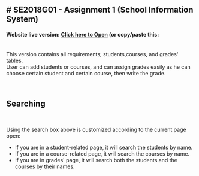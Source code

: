 <h2># SE2018G01 - Assignment 1 (School Information System)</h2>

<h4><strong>Website live version: <a title="SIS" href="http://se2018g01.rf.gd/">Click here to Open</a>&nbsp;(or copy/paste this:</strong></h4>
<p><br />This version contains all requirements; students,courses, and grades' tables.<br />User can add students or courses, and can assign grades easily as he can choose certain student and certain course, then write the grade.</p>
<p>&nbsp;</p>
<h2>Searching</h2>
<p>&nbsp;</p>
<p>Using the search box above is customized according to the current page open:</p>
<ul>
<li>If you are in a student-related page, it will search the students by name.</li>
<li>If you are in a course-related page, it will search the courses by name.</li>
<li>If you are in grades' page, it will search both the students and the courses by their names.</li>
</ul>
